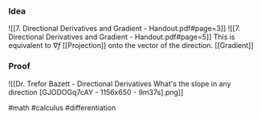 ### Idea
![[7. Directional Derivatives and Gradient - Handout.pdf#page=3]]
![[7. Directional Derivatives and Gradient - Handout.pdf#page=5]]
This is equivalent to $\nabla f$ [[Projection]] onto the vector of the direction.
[[Gradient]]
### Proof

![[Dr. Trefor Bazett - Directional Derivatives What's the slope in any direction [GJODOGq7cAY - 1156x650 - 9m37s].png]]

#math #calculus #differentiation 



